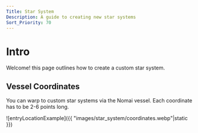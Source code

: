 ```yaml
---
Title: Star System
Description: A guide to creating new star systems
Sort_Priority: 70
---
```


# Intro

Welcome! this page outlines how to create a custom star system.

## Vessel Coordinates

You can warp to custom star systems via the Nomai vessel. Each coordinate has to be 2-6 points long. 

![entryLocationExample]({{ "images/star_system/coordinates.webp"|static }})
